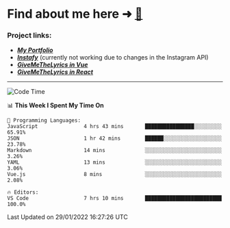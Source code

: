 # Find about me here ➜ [🧑](https://pauabella.dev)

### Project links:
- ***[My Portfolio](https://pauabella.dev)***
- ***[Instafy](https://instafy.me)*** (currently not working due to changes in the Instagram API)
- ***[GiveMeTheLyrics in Vue](https://lyrics.pauabella.dev)***
- ***[GiveMeTheLyrics in React](https://pauabella.dev/GiveMeTheLyrics)***

---
<!--START_SECTION:waka-->
![Code Time](http://img.shields.io/badge/Code%20Time-751%20hrs%2040%20mins-blue)

📊 **This Week I Spent My Time On** 

```text
💬 Programming Languages: 
JavaScript               4 hrs 43 mins       ████████████████░░░░░░░░░   65.91% 
JSON                     1 hr 42 mins        ██████░░░░░░░░░░░░░░░░░░░   23.78% 
Markdown                 14 mins             ░░░░░░░░░░░░░░░░░░░░░░░░░   3.26% 
YAML                     13 mins             ░░░░░░░░░░░░░░░░░░░░░░░░░   3.06% 
Vue.js                   8 mins              ░░░░░░░░░░░░░░░░░░░░░░░░░   2.08%

🔥 Editors: 
VS Code                  7 hrs 10 mins       █████████████████████████   100.0%

```


 Last Updated on 29/01/2022 16:27:26 UTC
<!--END_SECTION:waka-->

